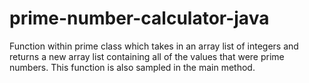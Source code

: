 # prime-number-calculator-java
Function within prime class which takes in an array list of integers and returns a new array list containing all of the values that were prime numbers. This function is also sampled in the main method.
